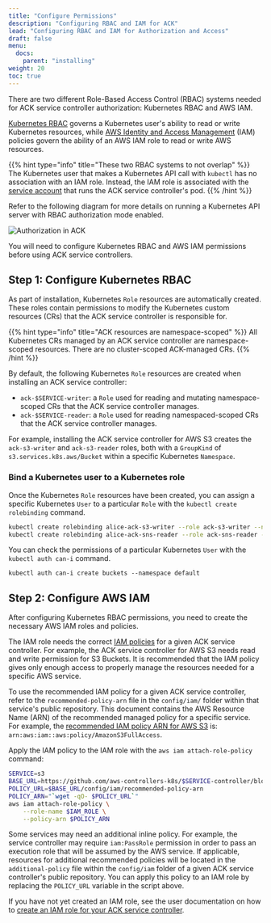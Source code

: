 ```yaml
---
title: "Configure Permissions"
description: "Configuring RBAC and IAM for ACK"
lead: "Configuring RBAC and IAM for Authorization and Access"
draft: false
menu: 
  docs:
    parent: "installing"
weight: 20
toc: true
---
```


There are two different Role-Based Access Control (RBAC) systems needed for ACK service controller authorization: Kubernetes RBAC and AWS IAM. 

[Kubernetes RBAC][k8s-rbac] governs a Kubernetes user's ability to read or write Kubernetes resources, while [AWS Identity and Access Management][aws-iam] (IAM) policies govern the ability of an AWS IAM role to read or write AWS resources.

[k8s-rbac]: https://kubernetes.io/docs/reference/access-authn-authz/rbac/
[aws-iam]: https://docs.aws.amazon.com/IAM/latest/UserGuide/access.html

{{% hint type="info" title="These two RBAC systems to not overlap" %}}
The Kubernetes user that makes a Kubernetes API call with `kubectl` has no association with an IAM role. Instead, the IAM role is associated with the [service account](https://kubernetes.io/docs/tasks/configure-pod-container/configure-service-account/) that runs the ACK service controller's pod.
{{% /hint %}}

Refer to the following diagram for more details on running a Kubernetes API server with RBAC authorization mode enabled.

![Authorization in ACK](../images/authorization.png)

You will need to configure Kubernetes RBAC and AWS IAM permissions before using ACK service controllers.

## Step 1: Configure Kubernetes RBAC

As part of installation, Kubernetes `Role` resources are automatically created. These roles contain permissions to modify the Kubernetes custom resources (CRs) that the ACK service controller is responsible for.

{{% hint type="info" title="ACK resources are namespace-scoped" %}}
All Kubernetes CRs managed by an ACK service controller are namespace-scoped resources. There are no cluster-scoped ACK-managed CRs.
{{% /hint %}}

By default, the following Kubernetes `Role` resources are created when installing an ACK service controller:

* `ack-$SERVICE-writer`: a `Role` used for reading and mutating namespace-scoped CRs that the ACK service controller manages.
* `ack-$SERVICE-reader`: a `Role` used for reading namespaced-scoped CRs that the ACK service controller manages.

For example, installing the ACK service controller for AWS S3 creates the `ack-s3-writer` and `ack-s3-reader` roles, both with a `GroupKind` of `s3.services.k8s.aws/Bucket` within a specific Kubernetes `Namespace`.

### Bind a Kubernetes user to a Kubernetes role

Once the Kubernetes `Role` resources have been created, you can assign a specific Kubernetes `User` to a particular `Role` with the `kubectl create rolebinding` command. 

```bash
kubectl create rolebinding alice-ack-s3-writer --role ack-s3-writer --namespace testing --user alice
kubectl create rolebinding alice-ack-sns-reader --role ack-sns-reader --namespace production --user alice
```

You can check the permissions of a particular Kubernetes `User` with the `kubectl auth can-i` command.
```
kubectl auth can-i create buckets --namespace default
```

## Step 2: Configure AWS IAM

After configuring Kubernetes RBAC permissions, you need to create the necessary AWS IAM roles and policies. 

The IAM role needs the correct [IAM policies][aws-iam] for a given ACK service controller. For example, the ACK service controller for AWS S3 needs read and write permission for S3 Buckets. It is recommended that the IAM policy gives only enough access to properly manage the resources needed for a specific AWS service.

To use the recommended IAM policy for a given ACK service controller, refer to the `recommended-policy-arn` file in the `config/iam/` folder within that service's public repository. This document contains the AWS Resource Name (ARN) of the recommended managed policy for a specific service. For example, the [recommended IAM policy ARN for AWS S3][s3-recommended-arn] is: `arn:aws:iam::aws:policy/AmazonS3FullAccess`.

[s3-recommended-arn]: https://github.com/aws-controllers-k8s/s3-controller/tree/main/config/iam

Apply the IAM policy to the IAM role with the `aws iam attach-role-policy` command: 

```bash
SERVICE=s3
BASE_URL=https://github.com/aws-controllers-k8s/$SERVICE-controller/blob/main
POLICY_URL=$BASE_URL/config/iam/recommended-policy-arn
POLICY_ARN="`wget -qO- $POLICY_URL`"
aws iam attach-role-policy \
    --role-name $IAM_ROLE \
    --policy-arn $POLICY_ARN
```

Some services may need an additional inline policy. For example, the service controller may require `iam:PassRole` permission in order to pass an execution role that will be assumed by the AWS service. If applicable, resources for additional recommended policies will be located in the `additional-policy` file within the `config/iam` folder of a given ACK service controller's public repository. You can apply this policy to an IAM role by replacing the `POLICY_URL` variable in the script above. 

If you have not yet created an IAM role, see the user documentation on how to [create an IAM role for your ACK service controller][irsa-docs].

[irsa-docs]: https://aws-controllers-k8s.github.io/community/user-docs/irsa/#create-an-iam-role-for-your-ack-service-controller
